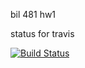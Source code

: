 bil 481 hw1


status for travis

[![Build Status](https://travis-ci.com/tdgaffaroglu/bil481hw1.svg?branch=main)](https://travis-ci.com/tdgaffaroglu/bil481hw1)